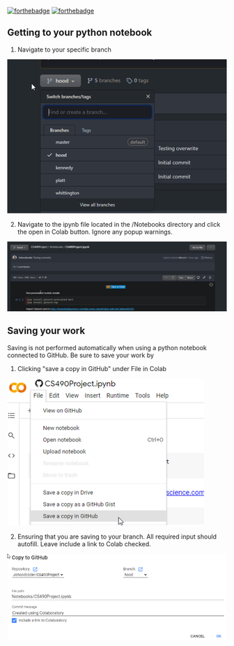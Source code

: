 [![forthebadge](https://forthebadge.com/images/badges/made-with-python.svg)](https://forthebadge.com)  [![forthebadge](https://forthebadge.com/images/badges/designed-in-etch-a-sketch.svg)](https://forthebadge.com)

## Getting to your python notebook
1. Navigate to your specific branch

![Navigate to branch](https://github.com/Johoodcoder/CS490Project/blob/master/Resources/Images/nav_to_branch.png)

2. Navigate to the ipynb file located in the /Notebooks directory and click the open in Colab button. Ignore any popup warnings.

![Click open in colab](https://github.com/Johoodcoder/CS490Project/blob/master/Resources/Images/open_in_colab.png)

## Saving your work
Saving is not performed automatically when using a python notebook connected to GitHub. Be sure to save your work by

1. Clicking "save a copy in GitHub" under File in Colab

![Save to file](https://github.com/Johoodcoder/CS490Project/blob/master/Resources/Images/save_to_github.png)

2. Ensuring that you are saving to your branch. All required input should autofill. Leave include a link to Colab checked.

![Save settings](https://github.com/Johoodcoder/CS490Project/blob/master/Resources/Images/save_settings.png)
